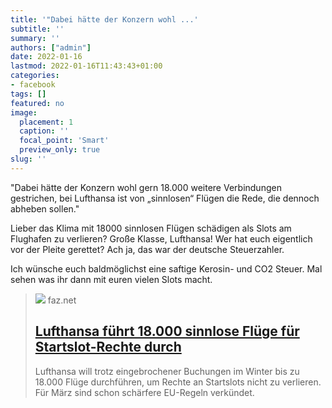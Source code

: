 ```yaml
---
title: '"Dabei hätte der Konzern wohl ...'
subtitle: ''
summary: ''
authors: ["admin"]
date: 2022-01-16
lastmod: 2022-01-16T11:43:43+01:00
categories:
- facebook
tags: []
featured: no
image:
  placement: 1
  caption: ''
  focal_point: 'Smart'
  preview_only: true
slug: ''
---
```

"Dabei hätte der Konzern wohl gern 18.000 weitere Verbindungen gestrichen, bei Lufthansa ist von „sinnlosen“ Flügen die Rede, die dennoch abheben sollen."

Lieber das Klima mit 18000 sinnlosen Flügen schädigen als Slots am Flughafen zu verlieren? Große Klasse, Lufthansa! Wer hat euch eigentlich vor der Pleite gerettet? Ach ja, das war der deutsche Steuerzahler. 

Ich wünsche euch baldmöglichst eine saftige Kerosin- und CO2 Steuer. Mal sehen was ihr dann mit euren vielen Slots macht.
> [![](https://media0.faz.net/ppmedia/aktuell/feuilleton/2342472878/1.7705012/facebook_teaser/leer-oder-voll-ein-a350.jpg)](https://www.faz.net/aktuell/wirtschaft/unternehmen/lufthansa-fuehrt-18-000-sinnlose-fluege-fuer-startslot-rechte-durch-17704976.html)
> faz.net
> ## [Lufthansa führt 18.000 sinnlose Flüge für Startslot-Rechte durch](https://www.faz.net/aktuell/wirtschaft/unternehmen/lufthansa-fuehrt-18-000-sinnlose-fluege-fuer-startslot-rechte-durch-17704976.html)
>
>Lufthansa will trotz eingebrochener Buchungen im Winter bis zu 18.000 Flüge durchführen, um Rechte an Startslots nicht zu verlieren. Für März sind schon schärfere EU-Regeln verkündet.

